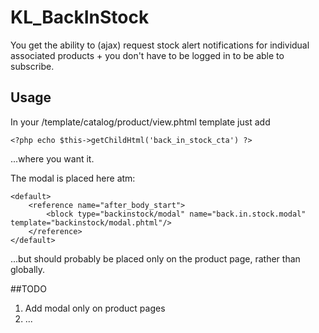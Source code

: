 # KL_BackInStock
You get the ability to (ajax) request stock alert notifications for individual associated products + you don't have to be logged in to be able to subscribe.


## Usage
In your /template/catalog/product/view.phtml template just add

    <?php echo $this->getChildHtml('back_in_stock_cta') ?>

...where you want it.

The modal is placed here atm:

    <default>
        <reference name="after_body_start">
            <block type="backinstock/modal" name="back.in.stock.modal" template="backinstock/modal.phtml"/>
        </reference>
    </default>

...but should probably be placed only on the product page, rather than globally.

##TODO

1. Add modal only on product pages
2. ...